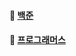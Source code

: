 
#### 📂 [백준](https://github.com/gayeonP/study/tree/boj)
#### 📂 [프로그래머스](https://github.com/gayeonP/study/tree/programmers) 
